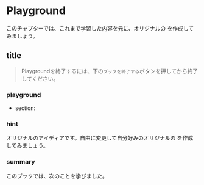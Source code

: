 # Playground
このチャプターでは、これまで学習した内容を元に、オリジナルの   を作成してみましょう。

## title
> Playgroundを終了するには、下の`ブックを終了する`ボタンを押してから終了してください。

### playground
- section:

### hint
オリジナルのアイディアです。自由に変更して自分好みのオリジナルの   を作成してみましょう。
### summary
このブックでは、次のことを学びました。
